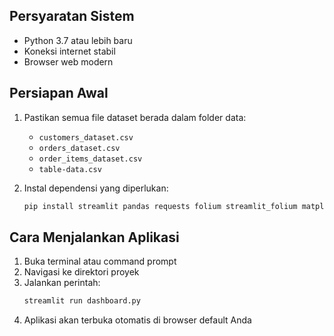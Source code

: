 ## Persyaratan Sistem
- Python 3.7 atau lebih baru
- Koneksi internet stabil
- Browser web modern

## Persiapan Awal
1. Pastikan semua file dataset berada dalam folder data:
   - `customers_dataset.csv`
   - `orders_dataset.csv`
   - `order_items_dataset.csv`
   - `table-data.csv`

2. Instal dependensi yang diperlukan:
   ```bash
   pip install streamlit pandas requests folium streamlit_folium matplotlib seaborn numpy
   ```

## Cara Menjalankan Aplikasi
1. Buka terminal atau command prompt
2. Navigasi ke direktori proyek
3. Jalankan perintah:
   ```bash
   streamlit run dashboard.py
   ```
4. Aplikasi akan terbuka otomatis di browser default Anda
